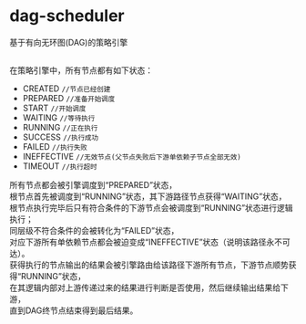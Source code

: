 # dag-scheduler
基于有向无环图(DAG)的策略引擎

##
在策略引擎中，所有节点都有如下状态：
- CREATED `//节点已经创建`
- PREPARED `//准备开始调度`
- START `//开始调度`
- WAITING `//等待执行`
- RUNNING `//正在执行`
- SUCCESS `//执行成功`
- FAILED `//执行失败`
- INEFFECTIVE `//无效节点(父节点失败后下游单依赖子节点全部无效)`
- TIMEOUT `//执行超时`

所有节点都会被引擎调度到“PREPARED”状态，<br>
根节点首先被调度到“RUNNING”状态，其下游路径节点获得“WAITING”状态，<br>
根节点执行完毕后只有符合条件的下游节点会被调度到“RUNNING”状态进行逻辑执行；<br>
同层级不符合条件的会被转化为“FAILED”状态，<br>
对应下游所有单依赖节点都会被迫变成“INEFFECTIVE”状态（说明该路径永不可达）。<br>
获得执行的节点输出的结果会被引擎路由给该路径下游所有节点，下游节点顺势获得“RUNNING”状态，<br>
在其逻辑内部对上游传递过来的结果进行判断是否使用，然后继续输出结果给下游，<br>
直到DAG终节点结束得到最后结果。<br>